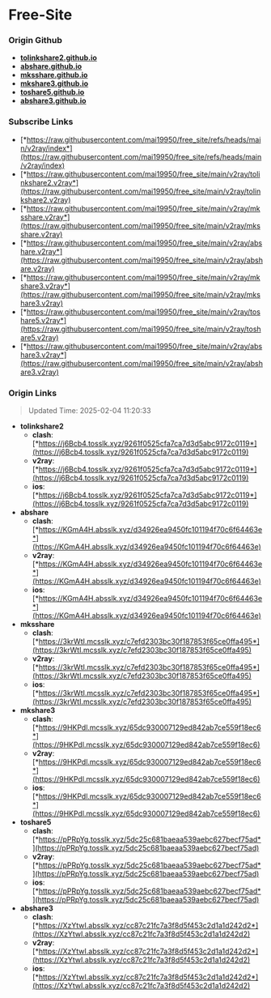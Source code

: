 # Free-Site

### Origin Github

- [**tolinkshare2.github.io**](https://github.com/tolinkshare2/tolinkshare2.github.io)
- [**abshare.github.io**](https://github.com/abshare/abshare.github.io)
- [**mksshare.github.io**](https://github.com/mksshare/mksshare.github.io)
- [**mkshare3.github.io**](https://github.com/mkshare3/mkshare3.github.io)
- [**toshare5.github.io**](https://github.com/toshare5/toshare5.github.io)
- [**abshare3.github.io**](https://github.com/abshare3/abshare3.github.io)

### Subscribe Links

- [*https://raw.githubusercontent.com/mai19950/free_site/refs/heads/main/v2ray/index*](https://raw.githubusercontent.com/mai19950/free_site/refs/heads/main/v2ray/index)
- [*https://raw.githubusercontent.com/mai19950/free_site/main/v2ray/tolinkshare2.v2ray*](https://raw.githubusercontent.com/mai19950/free_site/main/v2ray/tolinkshare2.v2ray)
- [*https://raw.githubusercontent.com/mai19950/free_site/main/v2ray/mksshare.v2ray*](https://raw.githubusercontent.com/mai19950/free_site/main/v2ray/mksshare.v2ray)
- [*https://raw.githubusercontent.com/mai19950/free_site/main/v2ray/abshare.v2ray*](https://raw.githubusercontent.com/mai19950/free_site/main/v2ray/abshare.v2ray)
- [*https://raw.githubusercontent.com/mai19950/free_site/main/v2ray/mkshare3.v2ray*](https://raw.githubusercontent.com/mai19950/free_site/main/v2ray/mkshare3.v2ray)
- [*https://raw.githubusercontent.com/mai19950/free_site/main/v2ray/toshare5.v2ray*](https://raw.githubusercontent.com/mai19950/free_site/main/v2ray/toshare5.v2ray)
- [*https://raw.githubusercontent.com/mai19950/free_site/main/v2ray/abshare3.v2ray*](https://raw.githubusercontent.com/mai19950/free_site/main/v2ray/abshare3.v2ray)

### Origin Links

> Updated Time: 2025-02-04 11:20:33

- **tolinkshare2**
  - **clash**: [*https://j6Bcb4.tosslk.xyz/9261f0525cfa7ca7d3d5abc9172c0119*](https://j6Bcb4.tosslk.xyz/9261f0525cfa7ca7d3d5abc9172c0119)
  - **v2ray**: [*https://j6Bcb4.tosslk.xyz/9261f0525cfa7ca7d3d5abc9172c0119*](https://j6Bcb4.tosslk.xyz/9261f0525cfa7ca7d3d5abc9172c0119)
  - **ios**: [*https://j6Bcb4.tosslk.xyz/9261f0525cfa7ca7d3d5abc9172c0119*](https://j6Bcb4.tosslk.xyz/9261f0525cfa7ca7d3d5abc9172c0119)
- **abshare**
  - **clash**: [*https://KGmA4H.absslk.xyz/d34926ea9450fc101194f70c6f64463e*](https://KGmA4H.absslk.xyz/d34926ea9450fc101194f70c6f64463e)
  - **v2ray**: [*https://KGmA4H.absslk.xyz/d34926ea9450fc101194f70c6f64463e*](https://KGmA4H.absslk.xyz/d34926ea9450fc101194f70c6f64463e)
  - **ios**: [*https://KGmA4H.absslk.xyz/d34926ea9450fc101194f70c6f64463e*](https://KGmA4H.absslk.xyz/d34926ea9450fc101194f70c6f64463e)
- **mksshare**
  - **clash**: [*https://3krWtI.mcsslk.xyz/c7efd2303bc30f187853f65ce0ffa495*](https://3krWtI.mcsslk.xyz/c7efd2303bc30f187853f65ce0ffa495)
  - **v2ray**: [*https://3krWtI.mcsslk.xyz/c7efd2303bc30f187853f65ce0ffa495*](https://3krWtI.mcsslk.xyz/c7efd2303bc30f187853f65ce0ffa495)
  - **ios**: [*https://3krWtI.mcsslk.xyz/c7efd2303bc30f187853f65ce0ffa495*](https://3krWtI.mcsslk.xyz/c7efd2303bc30f187853f65ce0ffa495)
- **mkshare3**
  - **clash**: [*https://9HKPdl.mcsslk.xyz/65dc930007129ed842ab7ce559f18ec6*](https://9HKPdl.mcsslk.xyz/65dc930007129ed842ab7ce559f18ec6)
  - **v2ray**: [*https://9HKPdl.mcsslk.xyz/65dc930007129ed842ab7ce559f18ec6*](https://9HKPdl.mcsslk.xyz/65dc930007129ed842ab7ce559f18ec6)
  - **ios**: [*https://9HKPdl.mcsslk.xyz/65dc930007129ed842ab7ce559f18ec6*](https://9HKPdl.mcsslk.xyz/65dc930007129ed842ab7ce559f18ec6)
- **toshare5**
  - **clash**: [*https://pPRpYg.tosslk.xyz/5dc25c681baeaa539aebc627becf75ad*](https://pPRpYg.tosslk.xyz/5dc25c681baeaa539aebc627becf75ad)
  - **v2ray**: [*https://pPRpYg.tosslk.xyz/5dc25c681baeaa539aebc627becf75ad*](https://pPRpYg.tosslk.xyz/5dc25c681baeaa539aebc627becf75ad)
  - **ios**: [*https://pPRpYg.tosslk.xyz/5dc25c681baeaa539aebc627becf75ad*](https://pPRpYg.tosslk.xyz/5dc25c681baeaa539aebc627becf75ad)
- **abshare3**
  - **clash**: [*https://XzYtwI.absslk.xyz/cc87c21fc7a3f8d5f453c2d1a1d242d2*](https://XzYtwI.absslk.xyz/cc87c21fc7a3f8d5f453c2d1a1d242d2)
  - **v2ray**: [*https://XzYtwI.absslk.xyz/cc87c21fc7a3f8d5f453c2d1a1d242d2*](https://XzYtwI.absslk.xyz/cc87c21fc7a3f8d5f453c2d1a1d242d2)
  - **ios**: [*https://XzYtwI.absslk.xyz/cc87c21fc7a3f8d5f453c2d1a1d242d2*](https://XzYtwI.absslk.xyz/cc87c21fc7a3f8d5f453c2d1a1d242d2)
